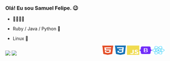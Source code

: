 ### Olá! Eu sou Samuel Felipe. 😉

- 🧑‍💻🇧🇷
- Ruby / Java / Python 👾
- Linux 🐧

  <img align="right" alt="Samuca-React" height="30" width="40"
  src="https://github.com/devicons/devicon/blob/master/icons/react/react-original.svg">
  
  <img align="right" alt="Samuca-Bootstrap" height="30" width="40"
  src="https://github.com/devicons/devicon/blob/master/icons/bootstrap/bootstrap-plain.svg">
  
  <img align="right" alt="Samuca-Javascript" height="30" width="40"
  src="https://github.com/devicons/devicon/blob/master/icons/javascript/javascript-plain.svg">
  
  <img align="right" alt="Samuca-CSS" height="30" width="40"          src="https://github.com/devicons/devicon/blob/master/icons/css3/css3-plain.svg">

  <img align="right" alt="Samuca-HTML" height="30" width="40" src="https://github.com/devicons/devicon/blob/master/icons/html5/html5-plain.svg">
  
  

  ##
  
  
<div>
  <a href="https://instagram.com/samuelf_felipe" target="_blank"><img src="https://img.shields.io/badge/-Instagram-%23E4405F?style=for-the-badge&logo=instagram&logoColor=white" target="_blank"></a>
  <a href = "mailto:samuelzfelipe01@gmail.com"><img src="https://img.shields.io/badge/-Gmail-%23333?style=for-the-badge&logo=gmail&logoColor=white" target="_blank"></a>
</div> 
